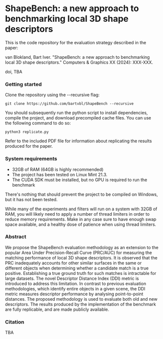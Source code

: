 # ShapeBench: a new approach to benchmarking local 3D shape descriptors

This is the code repository for the evaluation strategy described in the paper:

van Blokland, Bart Iver. "ShapeBench: a new approach to benchmarking local 3D shape descriptors." Computers & Graphics XX (2024): XXX-XXX.

doi, TBA

### Getting started

Clone the repository using the --recursive flag:
```
git clone https://github.com/bartvbl/ShapeBench --recursive
```
You should subsequently run the python script to install dependencies, compile the project, and download precompiled cache files. You can use the following command to do so:
```
python3 replicate.py
```
Refer to the included PDF file for information about replicating the results produced for the paper.

### System requirements
* 32GB of RAM (64GB is highly recommended)
* The project has been tested on Linux Mint 21.3.
* The CUDA SDK must be installed, but no GPU is required to run the benchmark

There's nothing that should prevent the project to be compiled on Windows, but it has not been tested.

While many of the experiments and filters will run on a system with 32GB of RAM, you will likely need to apply a number of thread limiters in order to reduce memory requirements. Make in any case sure to have enough swap space available, and a healthy dose of patience when using thread limiters.

### Abstract

We propose the ShapeBench evaluation methodology as an extension to the popular Area Under Precision-Recall Curve (PRC/AUC) for measuring the matching performance of local 3D shape descriptors. It is observed that the PRC inadequately accounts for other similar surfaces in the same or different objects when determining whether a candidate match is a true positive. Establishing a true ground truth for such matches is intractable for large datasets. The novel Descriptor Distance Index (DDI) metric is introduced to address this limitation. In contrast to previous evaluation methodologies, which identify entire objects  in a given scene, the DDI metric measures descriptor performance by analysing point-to-point distances. The proposed methodology is used to evaluate both old and new descriptors. The results produced by the implementation of the benchmark are fully replicable, and are made publicly available.

### Citation

TBA
